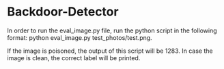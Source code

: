 # Backdoor-Detector

In order to run the eval_image.py file, run the python script in the following format: python eval_image.py test_photos/test.png.

If the image is poisoned, the output of this script will be 1283. In case the image is clean, the correct label will be printed.

